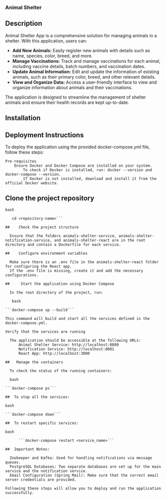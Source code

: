 ### Animal Shelter

## Description

Animal Shelter App is a comprehensive solution for managing animals in a shelter. With this application, users can:

- **Add New Animals:** Easily register new animals with details such as name, species, color, breed, and more.
- **Manage Vaccinations:** Track and manage vaccinations for each animal, including vaccine details, batch numbers, and vaccination dates.
- **Update Animal Information:** Edit and update the information of existing animals, such as their primary color, breed, and other relevant details.
- **View and Organize Data:** Access a user-friendly interface to view and organize information about animals and their vaccinations.

The application is designed to streamline the management of shelter animals and ensure their health records are kept up-to-date.

## Installation

## Deployment Instructions

To deploy the application using the provided docker-compose.yml file, follow these steps:

    Pre-requisites
        Ensure Docker and Docker Compose are installed on your system.
            To check if Docker is installed, run: docker --version and docker-compose --version.
            If Docker is not installed, download and install it from the official Docker website.

##    Clone the project repository

    bash

  ```git clone <repository-url>
     cd <repository-name>```

##    Check the project structure

    Ensure that the folders animals-shelter-service, animals-shelter-notification-service, and animals-shelter-react are in the root directory and contain a Dockerfile for each service.

##    Configure environment variables

    Make sure there is an .env file in the animals-shelter-react folder for configuring the React app.
    If the .env file is missing, create it and add the necessary configurations.

##     Start the application using Docker Compose

    In the root directory of the project, run:

     bash

  ```docker-compose up --build```

This command will build and start all the services defined in the docker-compose.yml.

Verify that the services are running

    The application should be accessible at the following URLs:
        Animal Shelter Service: http://localhost:8080
        Notification Service: http://localhost:8081
        React App: http://localhost:3000

##   Manage the containers

    To check the status of the running containers:

    bash

```docker-compose ps```

##  To stop all the services:

bash

```docker-compose down```

##  To restart specific services:

bash

        ```docker-compose restart <service_name>```

##  Important Notes:

    Zookeeper and Kafka: Used for handling notifications via message queues.
    PostgreSQL Databases: Two separate databases are set up for the main service and the notification service.
    Email Configuration (Spring Mail): Make sure that the correct email server credentials are provided.

Following these steps will allow you to deploy and run the application successfully.
